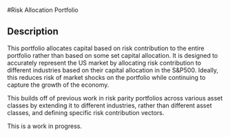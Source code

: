 #Risk Allocation Portfolio

## Description

This portfolio allocates capital based on risk contribution to the entire portfolio rather than based on some set capital allocation. It is designed to accurately represent the US market by allocating risk contribution to different industries based on their capital allocation in the S&P500. Ideally, this reduces risk of market shocks on the portfolio while continuing to capture the growth of the economy.

This builds off of previous work in risk parity portfolios across various asset classes by extending it to different industries, rather than different asset classes, and defining specific risk contribution vectors.

This is a work in progress.

